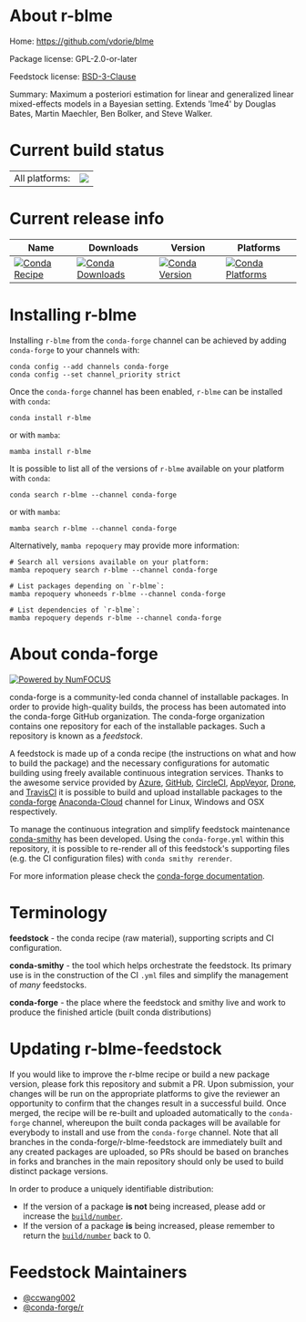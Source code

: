 About r-blme
============

Home: https://github.com/vdorie/blme

Package license: GPL-2.0-or-later

Feedstock license: [BSD-3-Clause](https://github.com/conda-forge/r-blme-feedstock/blob/main/LICENSE.txt)

Summary: Maximum a posteriori estimation for linear and generalized linear mixed-effects models in a Bayesian setting. Extends 'lme4' by Douglas Bates, Martin Maechler, Ben Bolker, and Steve Walker.

Current build status
====================


<table><tr><td>All platforms:</td>
    <td>
      <a href="https://dev.azure.com/conda-forge/feedstock-builds/_build/latest?definitionId=1006&branchName=main">
        <img src="https://dev.azure.com/conda-forge/feedstock-builds/_apis/build/status/r-blme-feedstock?branchName=main">
      </a>
    </td>
  </tr>
</table>

Current release info
====================

| Name | Downloads | Version | Platforms |
| --- | --- | --- | --- |
| [![Conda Recipe](https://img.shields.io/badge/recipe-r--blme-green.svg)](https://anaconda.org/conda-forge/r-blme) | [![Conda Downloads](https://img.shields.io/conda/dn/conda-forge/r-blme.svg)](https://anaconda.org/conda-forge/r-blme) | [![Conda Version](https://img.shields.io/conda/vn/conda-forge/r-blme.svg)](https://anaconda.org/conda-forge/r-blme) | [![Conda Platforms](https://img.shields.io/conda/pn/conda-forge/r-blme.svg)](https://anaconda.org/conda-forge/r-blme) |

Installing r-blme
=================

Installing `r-blme` from the `conda-forge` channel can be achieved by adding `conda-forge` to your channels with:

```
conda config --add channels conda-forge
conda config --set channel_priority strict
```

Once the `conda-forge` channel has been enabled, `r-blme` can be installed with `conda`:

```
conda install r-blme
```

or with `mamba`:

```
mamba install r-blme
```

It is possible to list all of the versions of `r-blme` available on your platform with `conda`:

```
conda search r-blme --channel conda-forge
```

or with `mamba`:

```
mamba search r-blme --channel conda-forge
```

Alternatively, `mamba repoquery` may provide more information:

```
# Search all versions available on your platform:
mamba repoquery search r-blme --channel conda-forge

# List packages depending on `r-blme`:
mamba repoquery whoneeds r-blme --channel conda-forge

# List dependencies of `r-blme`:
mamba repoquery depends r-blme --channel conda-forge
```


About conda-forge
=================

[![Powered by
NumFOCUS](https://img.shields.io/badge/powered%20by-NumFOCUS-orange.svg?style=flat&colorA=E1523D&colorB=007D8A)](https://numfocus.org)

conda-forge is a community-led conda channel of installable packages.
In order to provide high-quality builds, the process has been automated into the
conda-forge GitHub organization. The conda-forge organization contains one repository
for each of the installable packages. Such a repository is known as a *feedstock*.

A feedstock is made up of a conda recipe (the instructions on what and how to build
the package) and the necessary configurations for automatic building using freely
available continuous integration services. Thanks to the awesome service provided by
[Azure](https://azure.microsoft.com/en-us/services/devops/), [GitHub](https://github.com/),
[CircleCI](https://circleci.com/), [AppVeyor](https://www.appveyor.com/),
[Drone](https://cloud.drone.io/welcome), and [TravisCI](https://travis-ci.com/)
it is possible to build and upload installable packages to the
[conda-forge](https://anaconda.org/conda-forge) [Anaconda-Cloud](https://anaconda.org/)
channel for Linux, Windows and OSX respectively.

To manage the continuous integration and simplify feedstock maintenance
[conda-smithy](https://github.com/conda-forge/conda-smithy) has been developed.
Using the ``conda-forge.yml`` within this repository, it is possible to re-render all of
this feedstock's supporting files (e.g. the CI configuration files) with ``conda smithy rerender``.

For more information please check the [conda-forge documentation](https://conda-forge.org/docs/).

Terminology
===========

**feedstock** - the conda recipe (raw material), supporting scripts and CI configuration.

**conda-smithy** - the tool which helps orchestrate the feedstock.
                   Its primary use is in the construction of the CI ``.yml`` files
                   and simplify the management of *many* feedstocks.

**conda-forge** - the place where the feedstock and smithy live and work to
                  produce the finished article (built conda distributions)


Updating r-blme-feedstock
=========================

If you would like to improve the r-blme recipe or build a new
package version, please fork this repository and submit a PR. Upon submission,
your changes will be run on the appropriate platforms to give the reviewer an
opportunity to confirm that the changes result in a successful build. Once
merged, the recipe will be re-built and uploaded automatically to the
`conda-forge` channel, whereupon the built conda packages will be available for
everybody to install and use from the `conda-forge` channel.
Note that all branches in the conda-forge/r-blme-feedstock are
immediately built and any created packages are uploaded, so PRs should be based
on branches in forks and branches in the main repository should only be used to
build distinct package versions.

In order to produce a uniquely identifiable distribution:
 * If the version of a package **is not** being increased, please add or increase
   the [``build/number``](https://docs.conda.io/projects/conda-build/en/latest/resources/define-metadata.html#build-number-and-string).
 * If the version of a package **is** being increased, please remember to return
   the [``build/number``](https://docs.conda.io/projects/conda-build/en/latest/resources/define-metadata.html#build-number-and-string)
   back to 0.

Feedstock Maintainers
=====================

* [@ccwang002](https://github.com/ccwang002/)
* [@conda-forge/r](https://github.com/conda-forge/r/)

